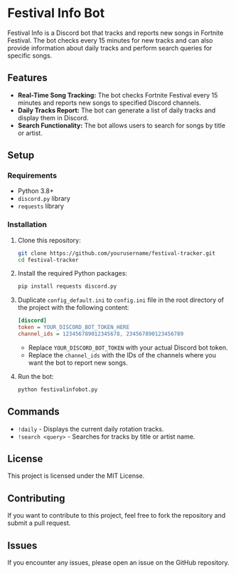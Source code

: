 
# Festival Info Bot

Festival Info is a Discord bot that tracks and reports new songs in Fortnite Festival. The bot checks every 15 minutes for new tracks and can also provide information about daily tracks and perform search queries for specific songs.

## Features

- **Real-Time Song Tracking:** The bot checks Fortnite Festival every 15 minutes and reports new songs to specified Discord channels.
- **Daily Tracks Report:** The bot can generate a list of daily tracks and display them in Discord.
- **Search Functionality:** The bot allows users to search for songs by title or artist.

## Setup

### Requirements

- Python 3.8+
- `discord.py` library
- `requests` library

### Installation

1. Clone this repository:

    ```bash
    git clone https://github.com/yourusername/festival-tracker.git
    cd festival-tracker
    ```

2. Install the required Python packages:

    ```bash
    pip install requests discord.py
    ```

3. Duplicate `config_default.ini` to `config.ini` file in the root directory of the project with the following content:

    ```ini
    [discord]
    token = YOUR_DISCORD_BOT_TOKEN_HERE
    channel_ids = 123456789012345678, 234567890123456789
    ```

   - Replace `YOUR_DISCORD_BOT_TOKEN` with your actual Discord bot token.
   - Replace the `channel_ids` with the IDs of the channels where you want the bot to report new songs.

4. Run the bot:

    ```bash
    python festivalinfobot.py
    ```

## Commands

- `!daily` - Displays the current daily rotation tracks.
- `!search <query>` - Searches for tracks by title or artist name.

## License

This project is licensed under the MIT License. 

## Contributing

If you want to contribute to this project, feel free to fork the repository and submit a pull request.

## Issues

If you encounter any issues, please open an issue on the GitHub repository.
